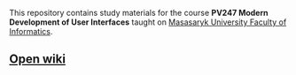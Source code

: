 This repository contains study materials for the course **PV247 Modern Development of User Interfaces** taught on [Masasaryk University Faculty of Informatics](https://www.fi.muni.cz/).

## [Open wiki](../../wiki)